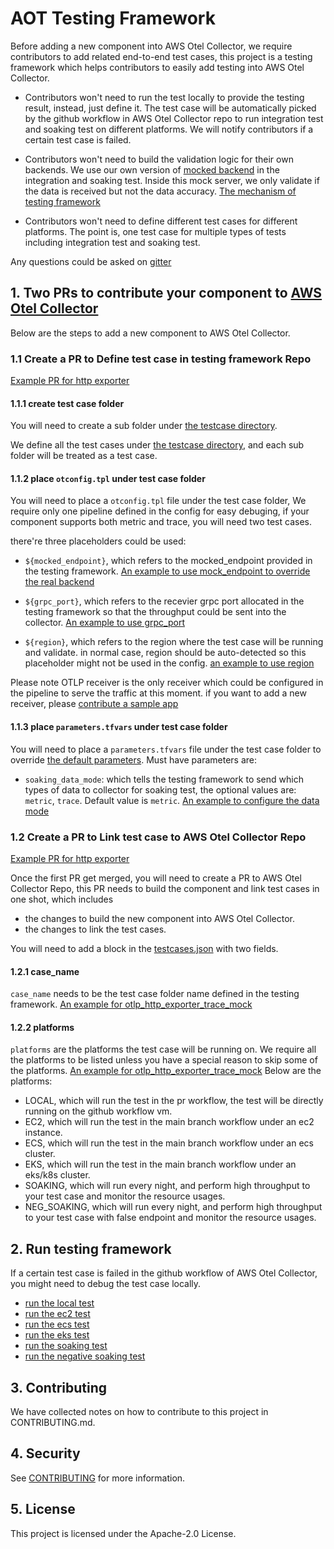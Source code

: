 # AOT Testing Framework

Before adding a new component into AWS Otel Collector, we require contributors to add related end-to-end test cases, this project is a testing framework which helps contributors to easily add testing into AWS Otel Collector. 

* Contributors won't need to run the test locally to provide the testing result, instead, just define it. The test case will be automatically picked by the github workflow in AWS Otel Collector repo to run integration test and soaking test on different platforms. We will notify contributors if a certain test case is failed.

* Contributors won't need to build the validation logic for their own backends. We use our own version of [mocked backend](terraform/mocked_server) in the integration and soaking test. Inside this mock server, we only validate if the data is received but not the data accuracy. [The mechanism of testing framework](docs/mechanism-of-testing-framework.md)

* Contributors won't need to define different test cases for different platforms. The point is, one test case for multiple types of tests including integration test and soaking test. 

Any questions could be asked on [gitter](https://gitter.im/aws-observability-aws-otel-test-framework/community)

## 1. Two PRs to contribute your component to [AWS Otel Collector](https://github.com/aws-observability/aws-otel-collector)

Below are the steps to add a new component to AWS Otel Collector. 

### 1.1 Create a PR to Define test case in testing framework Repo

[Example PR for http exporter](https://github.com/aws-observability/aws-otel-test-framework/pull/90)

#### 1.1.1 create test case folder
You will need to create a sub folder under [the testcase directory](https://github.com/aws-observability/aws-otel-test-framework/tree/terraform/terraform/testcases).

We define all the test cases under [the testcase directory](https://github.com/aws-observability/aws-otel-test-framework/tree/terraform/terraform/testcases), and each sub folder will be treated as a test case. 


#### 1.1.2 place `otconfig.tpl` under test case folder
You will need to place a `otconfig.tpl` file under the test case folder, We require only one pipeline defined in the config for easy debuging, if your component supports both metric and trace, you will need two test cases.

there're three placeholders could be used:

* `${mocked_endpoint}`, which refers to the mocked_endpoint provided in the testing framework. [An example to use mock_endpoint to override the real backend](https://github.com/aws-observability/aws-otel-test-framework/blob/terraform/terraform/testcases/otlp_http_exporter_metric_mock/otconfig.tpl#L15)

* `${grpc_port}`, which refers to the recevier grpc port allocated in the testing framework so that the throughput could be sent into the collector. [An example to use grpc_port](https://github.com/aws-observability/aws-otel-test-framework/blob/terraform/terraform/testcases/otlp_http_exporter_metric_mock/otconfig.tpl#L5)

* `${region}`, which refers to the region where the test case will be running and validate. in normal case, region should be auto-detected so this placeholder might not be used in the config. [an example to use region](https://github.com/aws-observability/aws-otel-test-framework/blob/terraform/terraform/testcases/otlp_metric/otconfig.tpl#L15)

Please note OTLP receiver is the only receiver which could be configured in the pipeline to serve the traffic at this moment. if you want to add a new receiver, please [contribute a sample app](sample-apps/README.md)

#### 1.1.3 place `parameters.tfvars` under test case folder

You will need to place a `parameters.tfvars` file under the test case folder to override [the default parameters](terraform/common.tf). Must have parameters are:

* `soaking_data_mode`: which tells the testing framework to send which types of data to collector for soaking test, the optional values are: `metric`, `trace`. Default value is `metric`. [An example to configure the data mode](https://github.com/aws-observability/aws-otel-test-framework/blob/terraform/terraform/testcases/otlp_http_exporter_trace_mock/parameters.tfvars#L2)


### 1.2 Create a PR to Link test case to AWS Otel Collector Repo

[Example PR for http exporter](https://github.com/aws-observability/aws-otel-collector/pull/124)

Once the first PR get merged, you will need to create a PR to AWS Otel Collector Repo, this PR needs to build the component and link test cases in one shot, which includes

* the changes to build the new component into AWS Otel Collector. 
* the changes to link the test cases. 

You will need to add a block in the [testcases.json](https://github.com/aws-observability/aws-otel-collector/blob/main/e2etest/testcases.json)
 with two fields. 

#### 1.2.1 case_name

`case_name` needs to be the test case folder name defined in the testing framework. [An example for otlp_http_exporter_trace_mock](https://github.com/aws-observability/aws-otel-collector/blob/main/e2etest/testcases.json#L27)

#### 1.2.2 platforms

`platforms` are the platforms the test case will be running on. We require all the platforms to be listed unless you have a special reason to skip some of the platforms. [An example for otlp_http_exporter_trace_mock](https://github.com/aws-observability/aws-otel-collector/blob/main/e2etest/testcases.json#L28) Below are the platforms: 

* LOCAL, which will run the test in the pr workflow, the test will be directly running on the github workflow vm.
* EC2, which will run the test in the main branch workflow under an ec2 instance.
* ECS, which will run the test in the main branch workflow under an ecs cluster.
* EKS, which will run the test in the main branch workflow under an eks/k8s cluster.
* SOAKING, which will run every night, and perform high throughput to your test case and monitor the resource usages.
* NEG_SOAKING, which will run every night, and perform high throughput to your test case with false endpoint and monitor the resource usages.

## 2. Run testing framework

If a certain test case is failed in the github workflow of AWS Otel Collector, you might need to debug the test case locally. 

* [run the local test](docs/run-testing-framework.md#1-run-testing-framework-locally)
* [run the ec2 test](docs/run-testing-framework.md#24-run-in-ec2-tbd)
* [run the ecs test](docs/run-testing-framework.md#22-run-in-ecs)
* [run the eks test](docs/run-testing-framework.md#23-run-in-eks)
* [run the soaking test](docs/run-testing-framework.md)
* [run the negative soaking test](docs/run-testing-framework.md)


## 3. Contributing

We have collected notes on how to contribute to this project in CONTRIBUTING.md.

## 4. Security

See [CONTRIBUTING](CONTRIBUTING.md#security-issue-notifications) for more information.

## 5. License

This project is licensed under the Apache-2.0 License.

